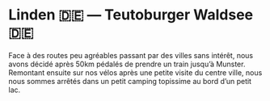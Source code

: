 # Linden 🇩🇪 — Teutoburger Waldsee 🇩🇪

<!-- 78km / 569m+ / 450m- -->

Face à des routes peu agréables passant par des villes sans intérêt, nous avons décidé après 50km pédalés de prendre un train jusqu’à Munster. Remontant ensuite sur nos vélos après une petite visite du centre ville, nous nous sommes arrêtés dans un petit camping topissime au bord d’un petit lac.

